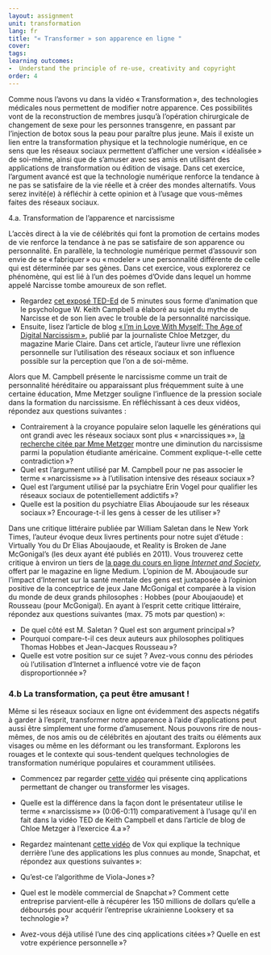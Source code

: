 ```yaml
---
layout: assignment
unit: transformation
lang: fr
title: "« Transformer » son apparence en ligne "  
cover:
tags:
learning outcomes:
-  Understand the principle of re-use, creativity and copyright
order: 4
---
```

<!-- more -->

Comme nous l’avons vu dans la vidéo «&#x202F;Transformation&#x202F;», des technologies médicales nous permettent de modifier notre apparence. Ces possibilités vont de la reconstruction de membres jusqu’à l’opération chirurgicale de changement de sexe pour les personnes transgenre, en passant par l’injection de botox sous la peau pour paraître plus jeune. Mais il existe un lien entre la transformation physique et la technologie numérique, en ce sens que les réseaux sociaux permettent d’afficher une version «&#x202F;idéalisée&#x202F;» de soi-même, ainsi que de s’amuser avec ses amis en utilisant des applications de transformation ou édition de visage. Dans cet exercice, l’argument avancé est que la technologie numérique renforce la tendance à ne pas se satisfaire de la vie réelle et à créer des mondes alternatifs. Vous serez invité(e) à réfléchir à cette opinion et à l’usage que vous-mêmes faites des réseaux sociaux.

<!-- briefing-student -->

4.a. Transformation de l’apparence et narcissisme
<!-- section-contents -->

L’accès direct à la vie de célébrités qui font la promotion de certains modes de vie renforce la tendance à ne pas se satisfaire de son apparence ou personnalité. En parallèle, la technologie numérique permet d’assouvir son envie de se «&#x202F;fabriquer&#x202F;» ou «&#x202F;modeler&#x202F;» une personnalité différente de celle qui est déterminée par ses gènes. Dans cet exercice, vous explorerez ce phénomène, qui est lié à l’un des poèmes d’Ovide dans lequel un homme appelé Narcisse tombe amoureux de son reflet.

- Regardez [cet exposé TED-Ed](https://youtu.be/arJLy3hX1E8) de 5 minutes sous forme d’animation que le psychologue W. Keith Campbell a élaboré au sujet du mythe de Narcisse et de son lien avec le trouble de la personnalité narcissique.
- Ensuite, lisez l’article de blog [«&#x202F;I’m in Love With Myself: The Age of Digital Narcissism&#x202F;»](https://www.marieclaire.com/culture/a16767138/social-media-narcissism/), publié par la journaliste Chloe Metzger, du magazine Marie Claire. Dans cet article, l’auteur livre une réflexion personnelle sur l’utilisation des réseaux sociaux et son influence possible sur la perception que l’on a de soi-même.

Alors que M. Campbell présente le narcissisme comme un trait de personnalité héréditaire ou apparaissant plus fréquemment suite à une certaine éducation, Mme Metzger souligne l’influence de la pression sociale dans la formation du narcissisme. En réfléchissant à ces deux vidéos, répondez aux questions suivantes :

- Contrairement à la croyance populaire selon laquelle les générations qui ont grandi avec les réseaux sociaux sont plus «&#x202F;»narcissiques&#x202F;»», [la recherche citée par Mme Metzger](https://www.ncbi.nlm.nih.gov/pubmed/29065280) montre une diminution du narcissisme parmi la population étudiante américaine. Comment explique-t-elle cette contradiction&#x202F;»?
- Quel est l’argument utilisé par M. Campbell pour ne pas associer le terme «&#x202F;»narcissisme&#x202F;»» à l’utilisation intensive des réseaux sociaux&#x202F;»?
- Quel est l’argument utilisé par la psychiatre Erin Vogel pour qualifier les réseaux sociaux de potentiellement addictifs&#x202F;»?
- Quelle est la position du psychiatre Elias Aboujaoude sur les réseaux sociaux&#x202F;»? Encourage-t-il les gens à cesser de les utiliser&#x202F;»?

Dans une critique littéraire publiée par William Saletan dans le New York Times, l’auteur évoque deux livres pertinents pour notre sujet d’étude : Virtually You du Dr Elias Aboujaoude, et Reality is Broken de Jane McGonigal’s (les deux ayant été publiés en 2011). Vous trouverez cette critique à environ un tiers de [la page du cours en ligne *Internet and Society*](https://medium.com/@bhsecinternet/thursday-october-8-class-5-16646a58f4de), offert par le magazine en ligne Medium. L’opinion de M. Aboujaoude sur l’impact d’Internet sur la santé mentale des gens est juxtaposée à l’opinion positive de la conceptrice de jeux Jane McGonigal et comparée à la vision du monde de deux grands philosophes : Hobbes (pour Aboujaoude) et Rousseau (pour McGonigal). En ayant à l’esprit cette critique littéraire, répondez aux questions suivantes (max. 75 mots par question)&#x202F;»:

- De quel côté est M. Saletan ? Quel est son argument principal&#x202F;»?
- Pourquoi compare-t-il ces deux auteurs aux philosophes politiques Thomas Hobbes et Jean-Jacques Rousseau&#x202F;»?
- Quelle est votre position sur ce sujet ? Avez-vous connu des périodes où l’utilisation d’Internet a influencé votre vie de façon disproportionnée&#x202F;»?

<!-- section -->

### 4.b La transformation, ça peut être amusant !
<!-- section-contents -->

Même si les réseaux sociaux en ligne ont évidemment des aspects négatifs à garder à l’esprit, transformer notre apparence à l’aide d’applications peut aussi être simplement une forme d’amusement. Nous pouvons rire de nous-mêmes, de nos amis ou de célébrités en ajoutant des traits ou éléments aux visages ou même en les déformant ou les transformant. Explorons les rouages et le contexte qui sous-tendent quelques technologies de transformation numérique populaires et couramment utilisées.

- Commencez par regarder [cette vidéo](https://www.youtube.com/watch?v=LN-5fJS_SBs) qui présente cinq applications permettant de changer ou transformer les visages.
- Quelle est la différence dans la façon dont le présentateur utilise le terme «&#x202F;»narcissisme&#x202F;»» (0:06-0:11) comparativement à l’usage qu'il en fait dans la vidéo TED de Keith Campbell et dans l’article de blog de Chloe Metzger à l’exercice 4.a&#x202F;»?

- Regardez maintenant [cette vidéo](https://youtu.be/Pc2aJxnmzh0) de Vox qui explique la technique derrière l’une des applications les plus connues au monde, Snapchat, et répondez aux questions suivantes&#x202F;»:
- Qu’est-ce l’algorithme de Viola-Jones&#x202F;»?
- Quel est le modèle commercial de Snapchat&#x202F;»? Comment cette entreprise parvient-elle à récupérer les 150 millions de dollars qu’elle a déboursés pour acquérir l’entreprise ukrainienne Looksery et sa technologie&#x202F;»?
- Avez-vous déjà utilisé l’une des cinq applications citées&#x202F;»? Quelle en est votre expérience personnelle&#x202F;»?

<!-- section -->

